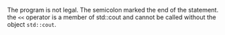 The program is not legal. The semicolon marked the end of the statement. the `<<` operator is a member of std::cout and cannot be called without the object `std::cout`.
